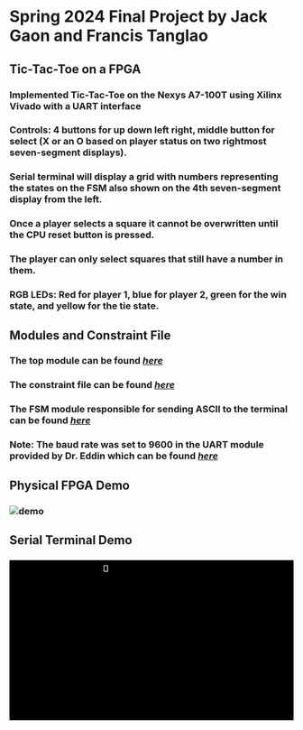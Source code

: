 # Spring 2024 Final Project by Jack Gaon and Francis Tanglao

## Tic-Tac-Toe on a FPGA
### Implemented Tic-Tac-Toe on the Nexys A7-100T using Xilinx Vivado with a UART interface
### Controls: 4 buttons for up down left right, middle button for select (X or an O based on player status on two rightmost seven-segment displays).
### Serial terminal will display a grid with numbers representing the states on the FSM also shown on the 4th seven-segment display from the left.
### Once a player selects a square it cannot be overwritten until the CPU reset button is pressed.
### The player can only select squares that still have a number in them.
### RGB LEDs: Red for player 1, blue for player 2, green for the win state, and yellow for the tie state.

## Modules and Constraint File
### The top module can be found [*here*](https://github.com/fctanglao/DigitalLogicDesignUsingVerilogLabs/blob/main/Final%20Project/tictactoe_main.v)
### The constraint file can be found [*here*](https://github.com/fctanglao/DigitalLogicDesignUsingVerilogLabs/blob/main/Final%20Project/Nexys-A7-100T-Master.xdc)
### The FSM module responsible for sending ASCII to the terminal can be found [*here*](https://github.com/fctanglao/DigitalLogicDesignUsingVerilogLabs/blob/main/Final%20Project/tictactoe_uart.v)
### Note: The baud rate was set to 9600 in the UART module provided by Dr. Eddin which can be found [*here*](https://github.com/aseddin/3300L_lab_guides/tree/main/lab12/starter%20code)

## Physical FPGA Demo 
### ![demo](https://github.com/fctanglao/DigitalLogicDesignUsingVerilogLabs/blob/main/Final%20Project/TicTacToeDemo.gif)

## Serial Terminal Demo 
### ![demo](https://github.com/fctanglao/DigitalLogicDesignUsingVerilogLabs/blob/main/Final%20Project/TeraTermSerial.gif)

